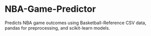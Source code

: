 # NBA-Game-Predictor
Predicts NBA game outcomes using Basketball-Reference CSV data, pandas for preprocessing, and scikit-learn models.
